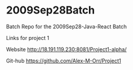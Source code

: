 # 2009Sep28Batch
Batch Repo for the 2009Sep28-Java-React Batch

Links for project 1

Website
http://18.191.119.230:8081/Project1-alpha/

Git-hub
https://github.com/Alex-M-Orr/Project1
